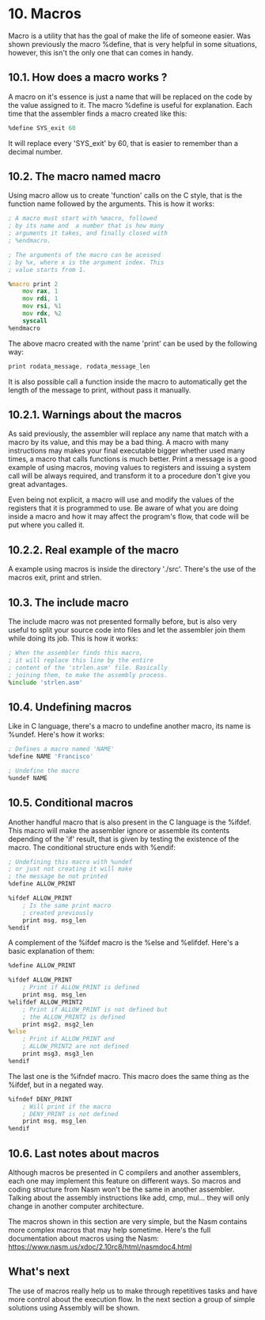 # 10. Macros
Macro is a utility that has the goal of make the life of someone easier. Was shown previously the macro %define, that is very helpful in some situations, however, this isn't the only one that can comes in handy.

## 10.1. How does a macro works ?
A macro on it's essence is just a name that will be replaced on the code by the value assigned to it. The macro %define is useful for explanation. Each time that the assembler finds a macro created like this:
```asm
%define SYS_exit 60
```
It will replace every 'SYS_exit' by 60, that is easier to remember than a decimal number.

## 10.2. The macro named macro
Using macro allow us to create 'function' calls on the C style, that is the function name followed by the arguments. This is how it works:
```asm
; A macro must start with %macro, followed
; by its name and  a number that is how many 
; arguments it takes, and finally closed with 
; %endmacro.

; The arguments of the macro can be acessed
; by %x, where x is the argument index. This
; value starts from 1.

%macro print 2
    mov rax, 1
    mov rdi, 1
    mov rsi, %1
    mov rdx, %2
    syscall
%endmacro
```
The above macro created with the name 'print' can be used by the following way:
```asm
print rodata_message, rodata_message_len
```
It is also possible call a function inside the macro to automatically get the length of the message to print, without pass it manually.


## 10.2.1. Warnings about the macros
As said previously, the assembler will replace any name that match with a macro by its value, and this may be a bad thing. A macro with many instructions may makes your final executable bigger whether used many times, a macro that calls functions is much better. Print a message is a good example of using macros, moving values to registers and issuing a system call will be always required, and transform it to a procedure don't give you great advantages.

Even being not explicit, a macro will use and modify the values of the registers that it is programmed to use. Be aware of what you are doing inside a macro and how it may affect the program's flow, that code will be put where you called it.

## 10.2.2. Real example of the macro
A example using macros is inside the directory './src'. There's the use of the macros exit, print and strlen.

## 10.3. The include macro
The include macro was not presented formally before, but is also very useful to split your source code into files and let the assembler join them while doing its job. This is how it works:
```asm
; When the assembler finds this macro,
; it will replace this line by the entire
; content of the 'strlen.asm' file. Basically
; joining them, to make the assembly process.
%include 'strlen.asm'
```

## 10.4. Undefining macros
Like in C language, there's a macro to undefine another macro, its name is %undef. Here's how it works:
```asm
; Defines a macro named 'NAME'
%define NAME 'Francisco'

; Undefine the macro
%undef NAME
```

## 10.5. Conditional macros
Another handful macro that is also present in the C language is the %ifdef. This macro will make the assembler ignore or assemble its contents depending of the 'if' result, that is given by testing the existence of the macro. The conditional structure ends with %endif:
```asm
; Undefining this macro with %undef
; or just not creating it will make
; the message be not printed
%define ALLOW_PRINT

%ifdef ALLOW_PRINT
    ; Is the same print macro
    ; created previously
    print msg, msg_len
%endif
```
A complement of the %ifdef macro is the %else and %elifdef. Here's a basic explanation of them:
```asm
%define ALLOW_PRINT

%ifdef ALLOW_PRINT
    ; Print if ALLOW_PRINT is defined
    print msg, msg_len
%elifdef ALLOW_PRINT2
    ; Print if ALLOW_PRINT is not defined but
    ; the ALLOW_PRINT2 is defined
    print msg2, msg2_len
%else
    ; Print if ALLOW_PRINT and 
    ; ALLOW_PRINT2 are not defined
    print msg3, msg3_len
%endif
```
The last one is the %ifndef macro. This macro does the same thing as the %ifdef, but in a negated way.
```asm
%ifndef DENY_PRINT
    ; Will print if the macro
    ; DENY_PRINT is not defined
    print msg, msg_len
%endif
```
## 10.6. Last notes about macros
Although macros be presented in C compilers and another assemblers, each one may implement this feature on different ways. So macros and coding structure from Nasm won't be the same in another assembler. Talking about the assembly instructions like add, cmp, mul... they will only change in another computer architecture.

The macros shown in this section are very simple, but the Nasm contains more complex macros that may help sometime. Here's the full documentation about macros using the Nasm: https://www.nasm.us/xdoc/2.10rc8/html/nasmdoc4.html

## What's next
The use of macros really help us to make through repetitives tasks and have more control about the execution flow. In the next section a group of simple solutions using Assembly will be shown.